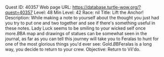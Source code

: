 Quest ID: 40357
Web page URL: https://database.turtle-wow.org/?quest=40357
Level: 48
Min Level: 42
Race: nil
Title: Lift the Anchor!
Description: While making a note to yourself about the thought you just had you try to put one and two together and see if there's something useful in these notes. Lady Luck seems to be smiling to your wicked self once more.$B$BA map and drawings of statues can be somewhat seen in the journal, as far as you can tell this journey will take you to Feralas to hunt for one of the most glorious things you'd ever see: Gold.$B$BFeralas is a long way, you decide to return to your crew.
Objective: Return to Vil'do.
